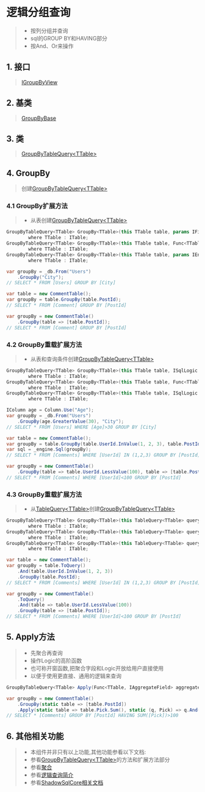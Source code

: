 # 逻辑分组查询
>* 按列分组并查询
>* sql的GROUP BY和HAVING部分
>* 按And、Or来操作

## 1. 接口
>[IGroupByView](/api/ShadowSql.Identifiers.IGroupByView.html)

## 2. 基类
>[GroupByBase](/api/ShadowSql.GroupBy.GroupByBase.html)

## 3. 类
>[GroupByTableQuery\<TTable\>](/api/ShadowSql.GroupBy.GroupByTableQuery-1.html)

## 4. GroupBy
>创建[GroupByTableQuery\<TTable\>](/api/ShadowSql.GroupBy.GroupByTableQuery-1.html)
### 4.1 GroupBy扩展方法
>* 从表创建[GroupByTableQuery\<TTable\>](/api/ShadowSql.GroupBy.GroupByTableQuery-1.html)
```csharp
GroupByTableQuery<TTable> GroupBy<TTable>(this TTable table, params IFieldView[] fields)
        where TTable : ITable;
GroupByTableQuery<TTable> GroupBy<TTable>(this TTable table, Func<TTable, IFieldView[]> select)
        where TTable : ITable;
GroupByTableQuery<TTable> GroupBy<TTable>(this TTable table, params IEnumerable<string> columnNames)
        where TTable : ITable;
```
```csharp
var groupBy = _db.From("Users")
    .GroupBy("City");
// SELECT * FROM [Users] GROUP BY [City]
```
```csharp
var table = new CommentTable();
var groupBy = table.GroupBy(table.PostId);
// SELECT * FROM [Comment] GROUP BY [PostId]
```
```csharp
var groupBy = new CommentTable()
    .GroupBy(table => [table.PostId]);
// SELECT * FROM [Comment] GROUP BY [PostId]
```

### 4.2 GroupBy重载扩展方法
>* 从表和查询条件创建[GroupByTableQuery\<TTable\>](/api/ShadowSql.GroupBy.GroupByTableQuery-1.html)
```csharp
GroupByTableQuery<TTable> GroupBy<TTable>(this TTable table, ISqlLogic where, params IFieldView[] fields)
        where TTable : ITable;
GroupByTableQuery<TTable> GroupBy<TTable>(this TTable table, Func<TTable, ISqlLogic> where, Func<TTable, IFieldView[]> select)
        where TTable : ITable;
GroupByTableQuery<TTable> GroupBy<TTable>(this TTable table, ISqlLogic where, params IEnumerable<string> columnNames)
        where TTable : ITable;
```
```csharp
IColumn age = Column.Use("Age");
var groupBy = _db.From("Users")
    .GroupBy(age.GreaterValue(30), "City");
// SELECT * FROM [Users] WHERE [Age]>30 GROUP BY [City]
```
```csharp
var table = new CommentTable();
var groupBy = table.GroupBy(table.UserId.InValue(1, 2, 3), table.PostId);
var sql = _engine.Sql(groupBy);
// SELECT * FROM [Comments] WHERE [UserId] IN (1,2,3) GROUP BY [PostId]
```
```csharp
var groupBy = new CommentTable()
    .GroupBy(table => table.UserId.LessValue(100), table => [table.PostId]);
// SELECT * FROM [Comments] WHERE [UserId]<100 GROUP BY [PostId]
```

### 4.3 GroupBy重载扩展方法
>* 从[TableQuery\<TTable\>](/api/ShadowSql.Tables.TableQuery-1.html)创建[GroupByTableQuery\<TTable\>](/api/ShadowSql.GroupBy.GroupByTableQuery-1.html)
```csharp
GroupByTableQuery<TTable> GroupBy<TTable>(this TableQuery<TTable> query, params IFieldView[] fields)
        where TTable : ITable;
GroupByTableQuery<TTable> GroupBy<TTable>(this TableQuery<TTable> query, Func<TTable, IFieldView[]> select)
        where TTable : ITable;
GroupByTableQuery<TTable> GroupBy<TTable>(this TableQuery<TTable> query, params IEnumerable<string> columnNames)
        where TTable : ITable;
```
```csharp
var table = new CommentTable();
var groupBy = table.ToQuery()
    .And(table.UserId.InValue(1, 2, 3))
    .GroupBy(table.PostId);
// SELECT * FROM [Comments] WHERE [UserId] IN (1,2,3) GROUP BY [PostId]
```
```csharp
var groupBy = new CommentTable()
    .ToQuery()
    .And(table => table.UserId.LessValue(100))
    .GroupBy(table => [table.PostId]);
// SELECT * FROM [Comments] WHERE [UserId]<100 GROUP BY [PostId]
```

## 5. Apply方法
>* 先聚合再查询
>* 操作Logic的高阶函数
>* 也可称开窗函数,把聚合字段和Logic开放给用户直接使用
>* 以便于使用更直接、通用的逻辑来查询
```csharp
GroupByTableQuery<TTable> Apply(Func<TTable, IAggregateField> aggregate, Func<Logic, IAggregateField, Logic> query);
```
```csharp
var groupBy = new CommentTable()
    .GroupBy(static table => [table.PostId])
    .Apply(static table => table.Pick.Sum(), static (q, Pick) => q.And(Pick.GreaterValue(100)));
// SELECT * [Comments] GROUP BY [PostId] HAVING SUM([Pick])>100
```

## 6. 其他相关功能
>* 本组件并非只有以上功能,其他功能参看以下文档:
>* 参看[GroupByTableQuery\<TTable\>](/api/ShadowSql.GroupBy.GroupByTableQuery-1.html)的方法和扩展方法部分
>* 参看[聚合](../../shadowcore/aggregate.md)
>* 参看[逻辑查询简介](./index.md)
>* 参看[ShadowSqlCore相关文档](../../shadowcore/Query/groupby.md)